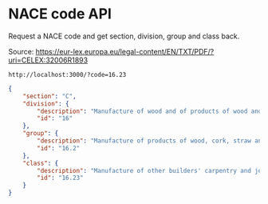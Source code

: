 # NACE code API

Request a NACE code and get section, division, group and class back.

Source: https://eur-lex.europa.eu/legal-content/EN/TXT/PDF/?uri=CELEX:32006R1893

`http://localhost:3000/?code=16.23`

```json
{
	"section": "C",
	"division": {
		"description": "Manufacture of wood and of products of wood and cork, except furniture; manufacture of articles of straw and plaiting materials",
		"id": "16"
	},
	"group": {
		"description": "Manufacture of products of wood, cork, straw and plaiting materials",
		"id": "16.2"
	},
	"class": {
		"description": "Manufacture of other builders' carpentry and joinery",
		"id": "16.23"
	}
}
```